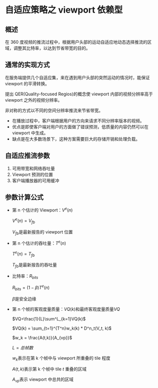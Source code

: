 # 自适应策略之 viewport 依赖型


## 概述

在 360 度视频的推流过程中，根据用户头部的运动自适应地动态选择推流的区域，调整其比特率，以达到节省带宽的目的。

## 通常的实现方式

在服务端提供几个自适应集，来在遇到用户头部的突然运动的情况时，能保证 viewport 的平滑转换。

提出 QER(Quality-focused Regios)的概念使 viewport 内部的视频分辨率高于 viewport 之外的视频分辨率。

非对称的方式以不同的空间分辨率推流来节省带宽。

+ 在播放过程中，客户端根据用户的方向来请求不同分辨率版本的视频。
+ 优点是即使客户端对用户的方面做了错误预测，低质量的内容仍然可以在 viewport 中生成。
+ 缺点是在大多数场景下，这种方案需要巨大的存储开销和处理负载。

## 自适应推流参数

1. 可用带宽和网络吞吐量
2. Viewport 预测的位置
3. 客户端播放器的可用缓冲

## 参数计算公式

+ 第 n 个估计的 Viewport：$V^e(n)$

  $V^e(n) = V_{fb}$

  $V_{fb}$是最新报告的 viewport 位置

+ 第 n 个估计的吞吐量：$T^e(n)$

  $T^e(n) = T_{fb}$

  $T_{fb}$是最新报告的吞吐量

+ 比特率：$R_{bits}$

  $R_{bits} = (1-\beta)T^e(n)$

  $\beta$是安全边缘

+ 第 n 个帧的客观度量质量：$VQ(k)$和最终客观度量质量$VQ$

  $VQ=\frac{1}{L}\sum^L_{k=1}VQ(k)$

  $VQ(k) = \sum_{t=1}^{T^n}w_k(k) * D^n_t(V_t, k)$

  $w_k = \frac{A(t,k)}{A_{vp}}$

  $L=总帧数$

  $w_k$表示在第 k 个帧中与 viewport 所重叠的 tile 程度

  $A(t,k)$表示第 k 个帧中 tile $t$ 重叠的区域

  $A_{vp}$表示 viewport 中总共的区域

